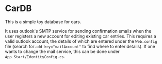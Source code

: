 # CarDB
This is a simple toy database for cars.

It uses outlook's SMTP service for sending confirmation emails when the user registers a new account for editing existing car entries. This requires a valid outlook account, the details of which are entered under the ```Web.config``` file (search for ```add key="mailAccount"``` to find where to enter details). If one wants to change the mail service, this can be done under ```App_Start/IdentityConfig.cs```.
